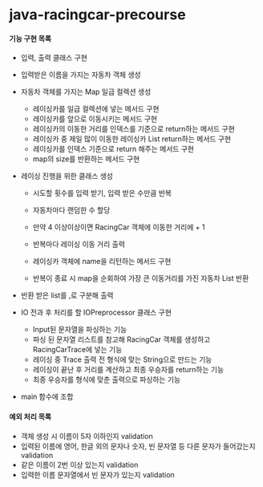 # java-racingcar-precourse

#### 기능 구현 목록

- 입력, 출력 클래스 구현
- 입력받은 이름을 가지는 자동차 객체 생성
- 자동차 객체를 가지는 Map 일급 컬렉션 생성

  - 레이싱카를 일급 컬렉션에 넣는 메서드 구현
  - 레이싱카를 앞으로 이동시키는 메서드 구현
  - 레이싱카의 이동한 거리를 인덱스를 기준으로 return하는 메서드 구현
  - 레이싱카 중 제일 많이 이동한 레이싱카 List return하는 메서드 구현
  - 레이싱카를 인덱스 기준으로 return 해주는 메서드 구현
  - map의 size를 반환하는 메서드 구현
- 레이싱 진행을 위한 클래스 생성

  - 시도할 횟수를 입력 받기, 입력 받은 수만큼 반복

  - 자동차마다 랜덤한 수 할당

  - 만약 4 이상이상이면 RacingCar 객체에 이동한 거리에 + 1
  - 반복마다 레이싱 이동 거리 출력
  - 레이싱카 객체에 name을 리턴하는 메서드 구현
  - 반복이 종료 시 map을 순회하여 가장 큰 이동거리를 가진 자동차 List 반환
- 반환 받은 list를 ,로 구분해 출력
- IO 전과 후 처리를 할 IOPreprocessor 클래스 구현
  - Input된 문자열을 파싱하는 기능
  - 파싱 된 문자열 리스트를 참고해 RacingCar 객체를 생성하고 RacingCarTrace에 넣는 기능
  - 레이싱 중 Trace  출력																																																																																																																							 전 형식에 맞는 String으로 만드는 기능
  - 레이싱이 끝난 후 거리를 계산하고 최종 우승자를 return하는 기능
  - 최종 우승자를 형식에 맞춘 출력으로 파싱하는 기능
- main 함수에 조합

#### 예외 처리 목록

- 객체 생성 시 이름이 5자 이하인지 validation
- 입력된 이름에 영어, 한글 외의 문자나 숫자, 빈 문자열 등 다른 문자가 들어갔는지 validation
- 같은 이름이 2번 이상 있는지 validation
- 입력한 이름 문자열에서 빈 문자가 있는지 validation
